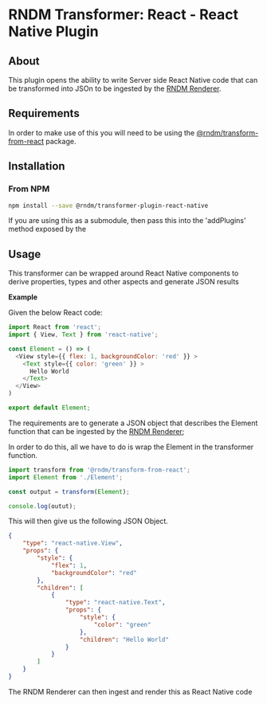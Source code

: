# RNDM Transformer: React - React Native Plugin

## About

This plugin opens the ability to write Server side React Native code that can be transformed into JSOn to be ingested by the [RNDM Renderer](https://github.com/rndm-com/rndm-render).

## Requirements

In order to make use of this you will need to be using the [@rndm/transform-from-react](https://github.com/rndm-com/rndm-transform-from-react) package.

## Installation

### From NPM

```sh
npm install --save @rndm/transformer-plugin-react-native
```

If you are using this as a submodule, then pass this into the 'addPlugins' method exposed by the

## Usage

This transformer can be wrapped around React Native components to derive properties, types and other aspects and generate JSON results

**Example**

Given the below React code:

```javascript
import React from 'react';
import { View, Text } from 'react-native';

const Element = () => (
  <View style={{ flex: 1, backgroundColor: 'red' }} >
    <Text style={{ color: 'green' }} >
      Hello World
    </Text>
  </View>
)

export default Element;
```

The requirements are to generate a JSON object that describes the Element function that can be ingested by the [RNDM Renderer](https://github.com/rndm-com/rndm-render);

In order to do this, all we have to do is wrap the Element in the transformer function.

```javascript
import transform from '@rndm/transform-from-react';
import Element from './Element';

const output = transform(Element);

console.log(outut);
```

This will then give us the following JSON Object.

```json
{
    "type": "react-native.View",
    "props": {
        "style": {
            "flex": 1,
            "backgroundColor": "red"
        },
        "children": [
            {
                "type": "react-native.Text",
                "props": {
                    "style": {
                        "color": "green"
                    },
                    "children": "Hello World"
                }
            }
        ]
    }
}
```

The RNDM Renderer can then ingest and render this as React Native code
